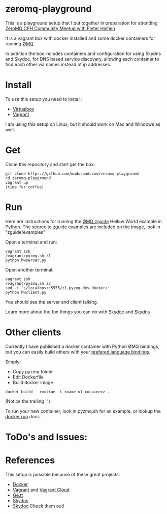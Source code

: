 zeromq-playground
=================

This is a playground setup that I put together in preparation for attending [ZeroMQ CPH Community Meetup with Pieter Hintjen](http://www.eventbrite.com/e/zeromq-cph-community-meetup-with-pieter-hintjens-registration-10826864443?utm_campaign=event_reminder&ref=eemaileventremind&utm_medium=email&utm_source=eb_email&utm_term=eventname)

It is a vagrant box with docker installed and some docker containers for running [ØMQ](http://zeromq.org/).

In addition the box includes containers and configuration for using Skydns and Skydoc, for DNS based service discovery, allowing each container to find each other via names instead of ip addresses.

Install
=======
To use this setup you need to install:

* [Virtualbox](https://www.virtualbox.org/wiki/Downloads)
* [Vagrant](https://www.vagrantup.com/downloads.html)

I am using this setup on Linux, but it should work on Mac and Windows as well.

Get
===
Clone this repository and start get the box:
```
git clone https://github.com/madscoaducom/zeromq-playground
cd zeromq-playground
vagrant up
(time for coffee)
```

Run
===
Here are instructions for running the [ØMQ zguide](http://zguide.zeromq.org/) Hellow World example in Python. The source to zguide examples are included on the image, look in "zguide/examples"

Open a terminal and run:
```
vagrant ssh
/vagrant/pyzmq.sh z1
python hwserver.py
```

Open another terminal:
```
vagrant ssh
/vagrant/pyzmq.sh z2
sed -i 's/localhost:5555/z1.pyzmq.dev.docker/'
python hwclient.py
```
You should see the server and client talking.

Learn more about the fun things you can do with [Skydoc](https://github.com/crosbymichael/skydock) and [Skydns](https://github.com/skynetservices/skydns)

Other clients
=============
Currently I have published a docker container with Python ØMQ bindings, but you can easily build others with your [prefered language bindings](http://zeromq.org/bindings:_start).

Simply:

* Copy pyzmq folder
* Edit Dockerfile
* Build docker image

```
docker build --rm=true -t <name of conainer> .
```
(Notice the trailing '.')

To run your new container, look in pyzmq.sh for an example, or lookup the [docker run](http://docs.docker.io/en/latest/reference/commandline/cli/#run) docs.

ToDo's and Issues:
==================


References
=========
This setup is possible because of these great projects:
* [Docker](http://docker.io)
* [Vagrant](http://www.vagrantup.com) and [Vagrant Cloud](http://www.vagrantcloud.com)
* [Ge.tt](http://ge.tt)
* [Skydns](https://github.com/skynetservices/skydns)
* [Skydoc](https://github.com/crosbymichael/skydock)
Check them out!
    

